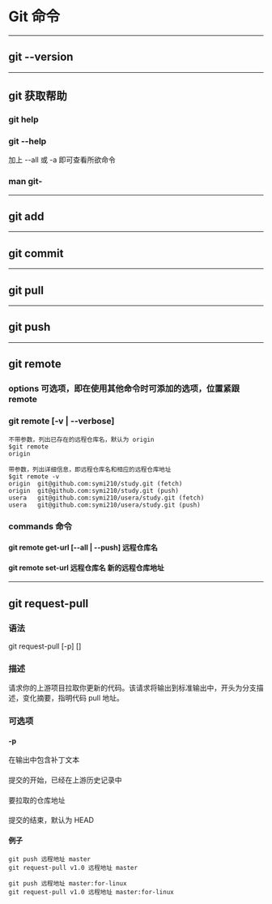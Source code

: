 # Git 命令
-----
## git --version
-----
## git 获取帮助
### git help <verb>
### git <verb> --help
加上 --all 或 -a 即可查看所欲命令
### man git-<verb>
-----
## git add
-----
## git commit
-----
## git pull
-----
## git push
-----
## git remote
### options 可选项，即在使用其他命令时可添加的选项，位置紧跟 remote
### git remote [-v | --verbose]
```
不带参数，列出已存在的远程仓库名，默认为 origin
$git remote
origin

带参数，列出详细信息，即远程仓库名和相应的远程仓库地址
$git remote -v 
origin	git@github.com:symi210/study.git (fetch)
origin	git@github.com:symi210/study.git (push)
usera   git@github.com:symi210/usera/study.git (fetch)
usera   git@github.com:symi210/usera/study.git (push)
```
### commands 命令
#### git remote get-url [--all | --push] 远程仓库名
#### git remote set-url 远程仓库名 新的远程仓库地址
-----
## git request-pull
### 语法
git request-pull [-p] <start> <url> [<end>]
### 描述
请求你的上游项目拉取你更新的代码。该请求将输出到标准输出中，开头为分支描述，变化摘要，指明代码 pull 地址。
### 可选项
#### -p
在输出中包含补丁文本
#### <start>
提交的开始，已经在上游历史记录中
#### <url>
要拉取的仓库地址
#### <end>
提交的结束，默认为 HEAD
#### 例子
```
git push 远程地址 master
git request-pull v1.0 远程地址 master

git push 远程地址 master:for-linux
git request-pull v1.0 远程地址 master:for-linux
```